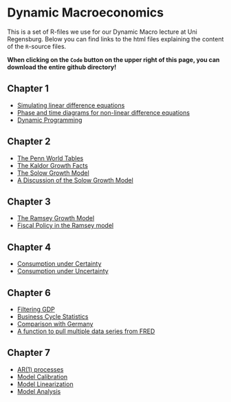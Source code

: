 # Dynamic Macroeconomics
This is a set of R-files we use for our Dynamic Macro lecture at Uni Regensburg. Below you can find links to the html files explaining the content of the `R`-source files.

**When clicking on the `Code` button on the upper right of this page, you can download the entire github directory!**


## Chapter 1

- [Simulating linear difference equations](https://raw.githack.com/fabiankindermann/dynamic-macro/main/r_markdown/chap01_01_linear_DEs.html)
- [Phase and time diagrams for non-linear difference equations](https://raw.githack.com/fabiankindermann/dynamic-macro/main/r_markdown/chap01_02_nonlinear_DEs.html)
- [Dynamic Programming](https://raw.githack.com/fabiankindermann/dynamic-macro/main/r_markdown/chap01_03_dynamic_programming.html)

## Chapter 2

- [The Penn World Tables](https://raw.githack.com/fabiankindermann/dynamic-macro/main/r_markdown/chap02_01_PWT.html)
- [The Kaldor Growth Facts](https://raw.githack.com/fabiankindermann/dynamic-macro/main/r_markdown/chap02_02_Kaldor_facts.html)
- [The Solow Growth Model](https://raw.githack.com/fabiankindermann/dynamic-macro/main/r_markdown/chap02_03_Solow_model.html)
- [A Discussion of the Solow Growth Model](https://raw.githack.com/fabiankindermann/dynamic-macro/main/r_markdown/chap02_04_discussion.html)

## Chapter 3

- [The Ramsey Growth Model](https://raw.githack.com/fabiankindermann/dynamic-macro/main/r_markdown/chap03_01_Ramsey_model.html)
- [Fiscal Policy in the Ramsey model](https://raw.githack.com/fabiankindermann/dynamic-macro/main/r_markdown/chap03_02_fiscal_policy.html)

## Chapter 4

- [Consumption under Certainty](https://raw.githack.com/fabiankindermann/dynamic-macro/main/r_markdown/chap04_01_certain_cons.html)
- [Consumption under Uncertainty](https://raw.githack.com/fabiankindermann/dynamic-macro/main/r_markdown/chap04_02_uncertain_cons.html)

## Chapter 6

- [Filtering GDP](https://raw.githack.com/fabiankindermann/dynamic-macro/main/r_markdown/chap06_01_filtering_GDP.html)
- [Business Cycle Statistics](https://raw.githack.com/fabiankindermann/dynamic-macro/main/r_markdown/chap06_02_bc_statistics.html)
- [Comparison with Germany](https://raw.githack.com/fabiankindermann/dynamic-macro/main/r_markdown/chap06_03_country_comparison.html)
- [A function to pull multiple data series from FRED](https://raw.githack.com/fabiankindermann/dynamic-macro/main/r_markdown/chap06_func_get_fred_data.html)


## Chapter 7

- [AR(1) processes](https://raw.githack.com/fabiankindermann/dynamic-macro/main/r_markdown/chap07_01_ar1_processes.html)
- [Model Calibration](https://raw.githack.com/fabiankindermann/dynamic-macro/main/r_markdown/chap07_02_calibration.html)
- [Model Linearization](https://raw.githack.com/fabiankindermann/dynamic-macro/main/r_markdown/chap07_03_linearization.html)
- [Model Analysis](https://raw.githack.com/fabiankindermann/dynamic-macro/main/r_markdown/chap07_04_model_analysis.html)